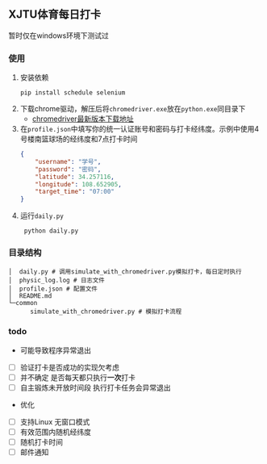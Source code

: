 ## XJTU体育每日打卡
暂时仅在windows环境下测试过
### 使用
1. 安装依赖
    ```shell
    pip install schedule selenium
    ```
2. 下载chrome驱动，解压后将`chromedriver.exe`放在`python.exe`同目录下
    - [chromedriver最新版本下载地址](https://getwebdriver.com/chromedriver/)
3. 在`profile.json`中填写你的统一认证账号和密码与打卡经纬度。示例中使用4号楼南篮球场的经纬度和7点打卡时间
    ```json
    {
        "username": "学号",
        "password": "密码",
        "latitude": 34.257116,
        "longitude": 108.652905,
        "target_time": "07:00"
    }
    ```
4. 运行`daily.py` 
   ```shell
    python daily.py
   ```

### 目录结构
```
│  daily.py # 调用simulate_with_chromedriver.py模拟打卡，每日定时执行
│  physic_log.log # 日志文件
│  profile.json # 配置文件
│  README.md 
└─common 
      simulate_with_chromedriver.py # 模拟打卡流程
```

### todo
- 可能导致程序异常退出
- [ ] 验证打卡是否成功的实现欠考虑
- [ ] 并不确定 是否每天都只执行**一次**打卡
- [ ] 自主锻炼未开放时间段 执行打卡任务会异常退出

- 优化
- [ ] 支持Linux 无窗口模式
- [ ] 有效范围内随机经纬度
- [ ] 随机打卡时间
- [ ] 邮件通知
